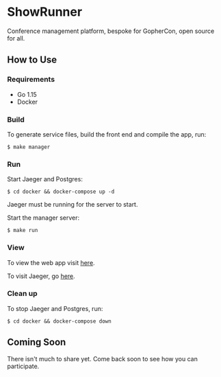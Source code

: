 # ShowRunner

Conference management platform, bespoke for GopherCon, open source for all.

## How to Use

### Requirements

* Go 1.15
* Docker

### Build

To generate service files, build the front end and compile the app, run:

```shell
$ make manager
```

### Run
Start Jaeger and Postgres: 
```shell
$ cd docker && docker-compose up -d
```

Jaeger must be running for the server to start.

Start the manager server:
```shell
$ make run
```

### View

To view the web app visit [here](http://127.0.0.1:8000/).

To visit Jaeger, go [here](http://127.0.0.1:16686/).


### Clean up

To stop Jaeger and Postgres, run:
```shell
$ cd docker && docker-compose down
```

## Coming Soon
There isn't much to share yet.  Come back soon to see how you can participate.
